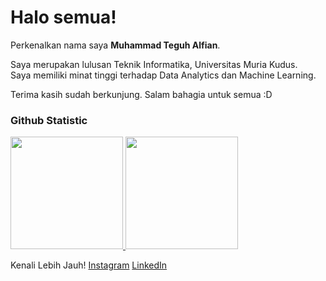 # Halo semua! 

Perkenalkan nama saya **Muhammad Teguh Alfian**.<br>

Saya merupakan lulusan Teknik Informatika, Universitas Muria Kudus.<br>
Saya memiliki minat tinggi terhadap Data Analytics dan Machine Learning.<br>

Terima kasih sudah berkunjung. 
Salam bahagia untuk semua :D

### Github Statistic
<p align="left">
<a href="https://github.com/penuliscode">
  <img height="180em" src="https://github-readme-stats-eight-theta.vercel.app/api?username=penuliscode&show_icons=true&theme=algolia&include_all_commits=true&count_private=true"/>
  <img height="180em" src="https://github-readme-stats-eight-theta.vercel.app/api/top-langs/?username=penuliscode&layout=compact&layout=compact&theme=algolia"/>
</a>
</p>

Kenali Lebih Jauh!
[Instagram](https://www.instagram.com/teguh_alf/)
[LinkedIn](https://www.linkedin.com/in/muhammad-teguh-alfian-05699a2a9/)
